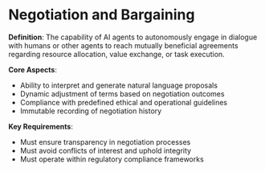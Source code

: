 # Negotiation and Bargaining

**Definition**: The capability of AI agents to autonomously engage in dialogue with humans or other agents to reach mutually beneficial agreements regarding resource allocation, value exchange, or task execution.

**Core Aspects**:
- Ability to interpret and generate natural language proposals
- Dynamic adjustment of terms based on negotiation outcomes
- Compliance with predefined ethical and operational guidelines
- Immutable recording of negotiation history

**Key Requirements**:
- Must ensure transparency in negotiation processes
- Must avoid conflicts of interest and uphold integrity
- Must operate within regulatory compliance frameworks 